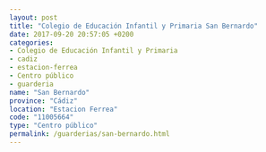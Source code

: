 ```yaml
---
layout: post
title: "Colegio de Educación Infantil y Primaria San Bernardo"
date: 2017-09-20 20:57:05 +0200
categories:
- Colegio de Educación Infantil y Primaria
- cadiz
- estacion-ferrea
- Centro público
- guarderia
name: "San Bernardo"
province: "Cádiz"
location: "Estacion Ferrea"
code: "11005664"
type: "Centro público"
permalink: /guarderias/san-bernardo.html
---
```

